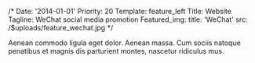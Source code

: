 /*
Date: '2014-01-01'
Priority: 20
Template: feature_left
Title: Website
Tagline: WeChat social media promotion
Featured_img:
  title: 'WeChat'
  src: /$uploads/feature_wechat.jpg
*/
<p>
  Aenean commodo ligula eget dolor. Aenean massa.
  Cum sociis natoque penatibus et magnis dis parturient montes, 
  nascetur ridiculus mus.
</p>

